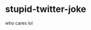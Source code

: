 
<meta name="twitter:card" content="summary" />
<meta name="twitter:site" content="@Spotify" />
<meta name="twitter:title" content="Jesus is King by Kanye West" />
<meta name="twitter:description" content="Stream it on Spotify now." />
<meta name="twitter:image" content="https://i.imgur.com/twbkqv2.png" />

# stupid-twitter-joke
who cares lol
